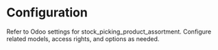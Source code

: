 # Configuration

Refer to Odoo settings for stock_picking_product_assortment. Configure related models, access rights, and options as needed.
